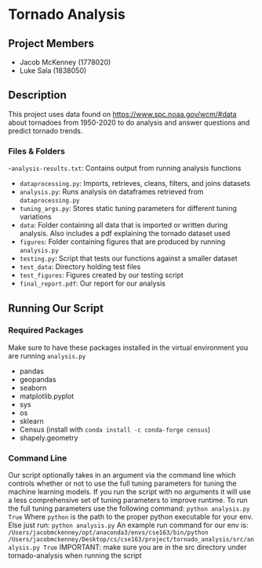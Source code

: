 # Tornado Analysis

## Project Members
- Jacob McKenney (1778020)
- Luke Sala (1838050)

## Description
This project uses data found on https://www.spc.noaa.gov/wcm/#data about
tornadoes from 1950-2020 to do analysis and answer questions and predict
tornado trends.
### Files & Folders
-`analysis-results.txt`: Contains output from running analysis functions
- `dataprocessing.py`: Imports, retrieves, cleans, filters, and joins datasets
- `analysis.py`: Runs analysis on dataframes retrieved from `dataprocessing.py`
- `tuning_args.py`: Stores static tuning parameters for different tuning
variations
- `data`: Folder containing all data that is imported or written during
analysis. Also includes a pdf explaining the tornado dataset used
- `figures`: Folder containing figures that are produced by running
`analysis.py`
- `testing.py`: Script that tests our functions against a smaller dataset
- `test_data`: Directory holding test files
- `test_figures`: Figures created by our testing script
- `final_report.pdf`: Our report for our analysis

## Running Our Script
### Required Packages
Make sure to have these packages installed in the virtual environment you
are running `analysis.py`
- pandas
- geopandas
- seaborn
- matplotlib.pyplot
- sys
- os
- sklearn
- Census (install with `conda install -c conda-forge census`)
- shapely.geometry

### Command Line
Our script optionally takes in an argument via the command line which
controls whether or not to use the full tuning parameters for tuning the
machine learning models. If you run the script with no arguments it
will use a less comprehensive set of tuning parameters to improve runtime. To
run the full tuning parameters use the following command:
`python analysis.py True`
Where `python` is the path to the proper python executable for your env.
Else just run:
`python analysis.py`
An example run command for our env is: `/Users/jacobmckenney/opt/anaconda3/envs/cse163/bin/python /Users/jacobmckenney/Desktop/cs/cse163/project/tornado_analysis/src/analysis.py True`
IMPORTANT: make sure you are in the src directory under tornado-analysis when running the script
